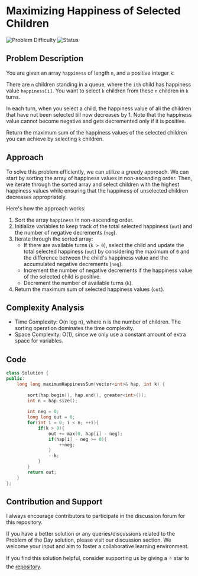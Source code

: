 # Maximizing Happiness of Selected Children

![Problem Difficulty](https://img.shields.io/badge/Problem-Medium-yellow)
![Status](https://img.shields.io/badge/Status-Solved-brightgreen)

## Problem Description

You are given an array `happiness` of length `n`, and a positive integer `k`.

There are `n` children standing in a queue, where the `ith` child has happiness value `happiness[i]`. You want to select `k` children from these `n` children in `k` turns.

In each turn, when you select a child, the happiness value of all the children that have not been selected till now decreases by 1. Note that the happiness value cannot become negative and gets decremented only if it is positive.

Return the maximum sum of the happiness values of the selected children you can achieve by selecting `k` children.

## Approach

To solve this problem efficiently, we can utilize a greedy approach. We can start by sorting the array of happiness values in non-ascending order. Then, we iterate through the sorted array and select children with the highest happiness values while ensuring that the happiness of unselected children decreases appropriately.

Here's how the approach works:

1. Sort the array `happiness` in non-ascending order.
2. Initialize variables to keep track of the total selected happiness (`out`) and the number of negative decrements (`neg`).
3. Iterate through the sorted array:
   - If there are available turns (`k > 0`), select the child and update the total selected happiness (`out`) by considering the maximum of `0` and the difference between the child's happiness value and the accumulated negative decrements (`neg`).
   - Increment the number of negative decrements if the happiness value of the selected child is positive.
   - Decrement the number of available turns (`k`).
4. Return the maximum sum of selected happiness values (`out`).

## Complexity Analysis

- Time Complexity: O(n log n), where n is the number of children. The sorting operation dominates the time complexity.
- Space Complexity: O(1), since we only use a constant amount of extra space for variables.

## Code

```cpp
class Solution {
public:
    long long maximumHappinessSum(vector<int>& hap, int k) {
        
        sort(hap.begin(), hap.end(), greater<int>());
        int n = hap.size();
        
        int neg = 0;
        long long out = 0;
        for(int i = 0; i < n; ++i){
            if(k > 0){
                out += max(0, hap[i] - neg);
                if(hap[i] - neg >= 0){
                    ++neg;
                }
                --k;
            } 
        }
        return out;
    }
};
```

## Contribution and Support
I always encourage contributors to participate in the discussion forum for this repository.

If you have a better solution or any queries/discussions related to the Problem of the Day solution, please visit our discussion section. We welcome your input and aim to foster a collaborative learning environment.

If you find this solution helpful, consider supporting us by giving a ⭐ star to the [repository](https://github.com/Hasheditz/leetcode-solutions).
